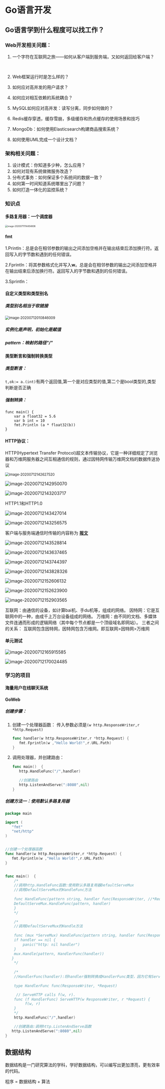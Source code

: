 #                                 Go语言开发

## Go语言学到什么程度可以找工作？

### Web开发相关问题：

1. 一个字符在互联网之旅——如何从客户端到服务端，又如何返回给客户端？

   ​	







2. Web框架运行时是怎么样的？





2. 如何应对高并发的用户请求？

   

3. 如何应对相互依赖的系统耦合？

4. MySQL如何应对高并发：读写分离，同步如何做的？

5. Redis缓存穿透，缓存雪崩，多级缓存和热点缓存的使用场景和技巧

6. MongoDb：如何使用Elasticsearch构建商品搜索系统？

7. 如何使用UML完成一个设计文档？

   

### 架构相关问题：

1. 设计模式：你知道多少种，怎么应用？
2. 如何对现有系统做微服务改造？
3. 分布式事务：如何保证多个系统间的数据一致？
4. 如何第一时间知道系统哪里出了问题？
5. 如何打造一体化的监控系统？

### 知识点

#### 多路复用器：一个调度器

<img src="C:\Users\Administrator\AppData\Roaming\Typora\typora-user-images\image-20200711114454806.png" alt="image-20200711114454806" style="zoom: 50%;" />

#### fmt

1.Println：总是会在相邻参数的输出之间添加空格并在输出结束后添加换行符。返回写入的字节数和遇到的任何错误。



2.Fprintln：将其参数格式化并写入**w**。总是会在相邻参数的输出之间添加空格并在输出结束后添加换行符。返回写入的字节数和遇到的任何错误。



3.Sprintln：

#### 自定义类型和类型别名

##### 类型别名相当于软链接

<img src="C:\Users\Administrator\AppData\Roaming\Typora\typora-user-images\image-20200712010846009.png" alt="image-20200712010846009" style="zoom:80%;" />

##### 实例化是声明，初始化是赋值

##### pattern：映射的路径"/"

#### 类型断言和强制转换类型

##### 类型断言：

`t,ok:= a.(int)`有两个返回值,第一个是对应类型的值,第二个是bool类型的,类型判断是否正确

##### 强制转换：

```
func main() {
    var a float32 = 5.6
    var b int = 10
    fmt.Println (a * float32(b))
}
```



#### HTTP协议：

HTTP(Hypertext Transfer Protocol)超文本传输协议，它是一种详细规定了浏览器和万维网服务器之间互相通信的规则，通过因特网传输万维网文档的数据传送协议



<img src="C:\Users\Administrator\AppData\Roaming\Typora\typora-user-images\image-20200712142627520.png" alt="image-20200712142627520" style="zoom:80%;" />



![image-20200712142950070](C:\Users\Administrator\AppData\Roaming\Typora\typora-user-images\image-20200712142950070.png)

![image-20200712143203717](C:\Users\Administrator\AppData\Roaming\Typora\typora-user-images\image-20200712143203717.png)

HTTP1.1和HTTP1.0

![image-20200712143427014](C:\Users\Administrator\AppData\Roaming\Typora\typora-user-images\image-20200712143427014.png)

![image-20200712143256575](C:\Users\Administrator\AppData\Roaming\Typora\typora-user-images\image-20200712143256575.png)

客户端与服务端通信时传输的内容称为  **<u>报文</u>**

![image-20200712143528814](C:\Users\Administrator\AppData\Roaming\Typora\typora-user-images\image-20200712143528814.png)

![image-20200712143637465](C:\Users\Administrator\AppData\Roaming\Typora\typora-user-images\image-20200712143637465.png)

![image-20200712143744397](C:\Users\Administrator\AppData\Roaming\Typora\typora-user-images\image-20200712143744397.png)

![image-20200712143828326](C:\Users\Administrator\AppData\Roaming\Typora\typora-user-images\image-20200712143828326.png)



![image-20200712152606132](C:\Users\Administrator\AppData\Roaming\Typora\typora-user-images\image-20200712152606132.png)

![image-20200712152623900](C:\Users\Administrator\AppData\Roaming\Typora\typora-user-images\image-20200712152623900.png)

![image-20200712152903565](C:\Users\Administrator\AppData\Roaming\Typora\typora-user-images\image-20200712152903565.png)



互联网：由通信的设备，如计算bai机、手du机等，组成的网络。
因特网：它是互联网中的一种，由成千上万台设备组成的网络。
万维网：由不同的文档、多媒体文件连通而形成的逻辑网络（其中每个节点都是一个顶级域名即网站）。
三者之间的关系：
互联网包含因特网，因特网包含万维网。即互联网>因特网>万维网

#### 单元测试

![image-20200712165915585](C:\Users\Administrator\AppData\Roaming\Typora\typora-user-images\image-20200712165915585.png)

![image-20200712170024485](C:\Users\Administrator\AppData\Roaming\Typora\typora-user-images\image-20200712170024485.png)



### 学习的项目

#### 	海量用户在线聊天系统



#### 	GoWeb

##### 创建步骤：

1. 创建一个处理器函数： 传入参数必须是`(w http.ResponseWriter,r *http.Request)`

   ```go
   func handler(w http.ResponseWriter,r *http.Request) {
      fmt.Fprintln(w ,"Hello World!",r.URL.Path)
   }
   ```

2. 调用处理器，并创建路由：

   ```go
   func main()  {
      http.HandleFunc("/",handler)
   
      //创建路由
      http.ListenAndServe(":8080",nil)
   }
   ```



##### 创建方法一：使用默认多路复用器

```go
package main

import (
   "fmt"
   "net/http"
)


//创建一个处理器函数
func handler(w http.ResponseWriter,r *http.Request) {
   fmt.Fprintln(w ,"Hello World!",r.URL.Path)
}


func main()  {
    /*
    //调用http.HandleFunc函数:使用默认多路复用器DefaultServeMux
    //调用DefaultServeMux的HandleFunc方法
    
    func HandleFunc(pattern string, handler func(ResponseWriter, //*Request)) {
	DefaultServeMux.HandleFunc(pattern, handler)
    }
	*/

    /*
    //调用DefaultServeMux的Handle方法
    
    func (mux *ServeMux) HandleFunc(pattern string, handler func(ResponseWriter,      *Request)) {
	if handler == nil {
		panic("http: nil handler")
	}
	mux.Handle(pattern, HandlerFunc(handler))
   }
    */
    
    /*
    //HandlerFunc(handler):将handler强制转换成HandlerFunc类型，因为它有ServeHTTP方法
    
    type HandlerFunc func(ResponseWriter, *Request)

     // ServeHTTP calls f(w, r).
    func (f HandlerFunc) ServeHTTP(w ResponseWriter, r *Request) {
	     f(w, r)
    }
    */
    http.HandleFunc("/",handler)  

    //创建路由:调用http.ListenAndServe函数
   http.ListenAndServe(":8080",nil)
}
```





## 数据结构

数据结构是一门研究算法的学科，学好数据结构，可以编写出更加漂亮，更有效率的代码。

程序 = 数据结构 + 算法

